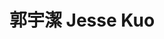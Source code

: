 ---
chinese_name: 郭宇潔
english_name: Jesse Kuo
title: 郭宇潔 Jesse Kuo
id: kuojesse
collection: members
position: Part-time Research Assistant
type: part-time research assistant
department: 經濟學系碩士班一年級
# image_path: https://source.unsplash.com/collection/139386/600x600?a=.png
photo: pt_ra/kuoyuchieh.jpg
# blurb: 123
---